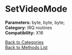 # SetVideoMode

**Parameters:** byte, byte, byte;  
**Category:** IRQ routines  
**Compatibility:** X16  


[Back to Categories](../categories/irq_routines.md)  
[Back to Methods List](../../SUMMARY.md)

